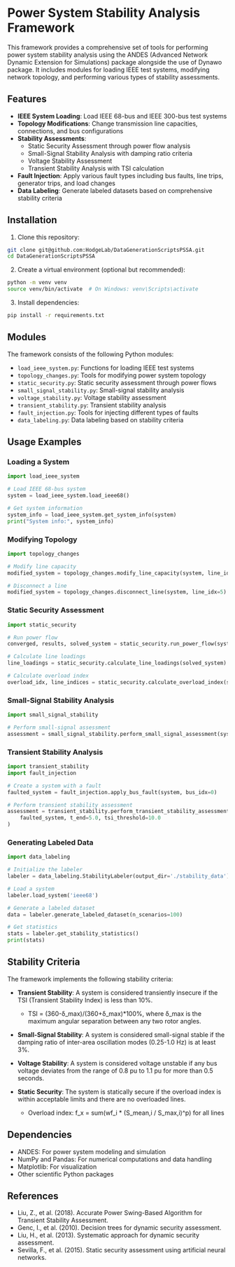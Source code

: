 # Power System Stability Analysis Framework

This framework provides a comprehensive set of tools for performing power system stability analysis using the ANDES (Advanced Network Dynamic Extension for Simulations) package alongside the use of Dynawo package. It includes modules for loading IEEE test systems, modifying network topology, and performing various types of stability assessments.

## Features

- **IEEE System Loading**: Load IEEE 68-bus and IEEE 300-bus test systems
- **Topology Modifications**: Change transmission line capacities, connections, and bus configurations
- **Stability Assessments**:
  - Static Security Assessment through power flow analysis
  - Small-Signal Stability Analysis with damping ratio criteria
  - Voltage Stability Assessment
  - Transient Stability Analysis with TSI calculation
- **Fault Injection**: Apply various fault types including bus faults, line trips, generator trips, and load changes
- **Data Labeling**: Generate labeled datasets based on comprehensive stability criteria

## Installation

1. Clone this repository:
```bash
git clone git@github.com:HodgeLab/DataGenerationScriptsPSSA.git
cd DataGenerationScriptsPSSA
```

2. Create a virtual environment (optional but recommended):
```bash
python -m venv venv
source venv/bin/activate  # On Windows: venv\Scripts\activate
```

3. Install dependencies:
```bash
pip install -r requirements.txt
```

## Modules

The framework consists of the following Python modules:

- `load_ieee_system.py`: Functions for loading IEEE test systems
- `topology_changes.py`: Tools for modifying power system topology
- `static_security.py`: Static security assessment through power flows
- `small_signal_stability.py`: Small-signal stability analysis
- `voltage_stability.py`: Voltage stability assessment
- `transient_stability.py`: Transient stability analysis
- `fault_injection.py`: Tools for injecting different types of faults
- `data_labeling.py`: Data labeling based on stability criteria

## Usage Examples

### Loading a System

```python
import load_ieee_system

# Load IEEE 68-bus system
system = load_ieee_system.load_ieee68()

# Get system information
system_info = load_ieee_system.get_system_info(system)
print("System info:", system_info)
```

### Modifying Topology

```python
import topology_changes

# Modify line capacity
modified_system = topology_changes.modify_line_capacity(system, line_idx=0, new_capacity_mva=150.0)

# Disconnect a line
modified_system = topology_changes.disconnect_line(system, line_idx=5)
```

### Static Security Assessment

```python
import static_security

# Run power flow
converged, results, solved_system = static_security.run_power_flow(system)

# Calculate line loadings
line_loadings = static_security.calculate_line_loadings(solved_system)

# Calculate overload index
overload_idx, line_indices = static_security.calculate_overload_index(solved_system, p=2)
```

### Small-Signal Stability Analysis

```python
import small_signal_stability

# Perform small-signal assessment
assessment = small_signal_stability.perform_small_signal_assessment(system, damping_threshold=3.0)
```

### Transient Stability Analysis

```python
import transient_stability
import fault_injection

# Create a system with a fault
faulted_system = fault_injection.apply_bus_fault(system, bus_idx=0)

# Perform transient stability assessment
assessment = transient_stability.perform_transient_stability_assessment(
    faulted_system, t_end=5.0, tsi_threshold=10.0
)
```

### Generating Labeled Data

```python
import data_labeling

# Initialize the labeler
labeler = data_labeling.StabilityLabeler(output_dir='./stability_data')

# Load a system
labeler.load_system('ieee68')

# Generate a labeled dataset
data = labeler.generate_labeled_dataset(n_scenarios=100)

# Get statistics
stats = labeler.get_stability_statistics()
print(stats)
```

## Stability Criteria

The framework implements the following stability criteria:

- **Transient Stability**: A system is considered transiently insecure if the TSI (Transient Stability Index) is less than 10%. 
  - TSI = (360-δ_max)/(360+δ_max)*100%, where δ_max is the maximum angular separation between any two rotor angles.

- **Small-Signal Stability**: A system is considered small-signal stable if the damping ratio of inter-area oscillation modes (0.25-1.0 Hz) is at least 3%.

- **Voltage Stability**: A system is considered voltage unstable if any bus voltage deviates from the range of 0.8 pu to 1.1 pu for more than 0.5 seconds.

- **Static Security**: The system is statically secure if the overload index is within acceptable limits and there are no overloaded lines.
  - Overload index: f_x = sum(wf_i * (S_mean,i / S_max,i)^p) for all lines

## Dependencies

- ANDES: For power system modeling and simulation
- NumPy and Pandas: For numerical computations and data handling
- Matplotlib: For visualization
- Other scientific Python packages

## References

- Liu, Z., et al. (2018). Accurate Power Swing-Based Algorithm for Transient Stability Assessment.
- Genc, I., et al. (2010). Decision trees for dynamic security assessment.
- Liu, H., et al. (2013). Systematic approach for dynamic security assessment.
- Sevilla, F., et al. (2015). Static security assessment using artificial neural networks.